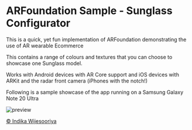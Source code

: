 # ARFoundation Sample - Sunglass Configurator

This is a quick, yet fun implementation of ARFoundation demonstrating the use of AR wearable Ecommerce

This contains a range of colours and textures that you can choose to showcase one Sunglass model.

Works with Android devices with AR Core support and iOS devices with ARKit and the radar front camera (iPhones with the notch!)

Following is a sample showcase of the app running on a Samsung Galaxy Note 20 Ultra

![preview](https://media.giphy.com/media/3COCExBnTQmtNPchBI/giphy.gif)

[© Indika Wijesooriya ](https://www.wijesooriya.com)
